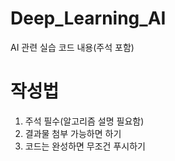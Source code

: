 # Deep_Learning_AI
AI 관련 실습 코드 내용(주석 포함)

# 작성법
1. 주석 필수(알고리즘 설명 필요함)
2. 결과물 첨부 가능하면 하기
3. 코드는 완성하면 무조건 푸시하기
